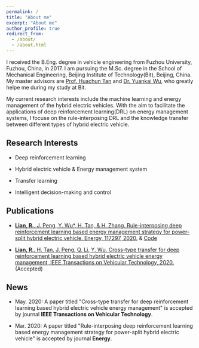 ```yaml
---
permalink: /
title: "About me"
excerpt: "About me"
author_profile: true
redirect_from: 
  - /about/
  - /about.html
---
```

I received the B.Eng. degree in vehicle engineering from Fuzhou University, Fuzhou, China, in 2017. I am pursuing the M.Sc. degree in the School of Mechanical Engineering, Beijing Institute of Technology(Bit), Beijing, China. My master advisors are [Prof. Huachun Tan](https://tc.seu.edu.cn/2019/1022/c25722a291907/page.htm) and [Dr. Yuankai Wu](http://Kaimaoge.github.io/), who greatly helpe me during my study at Bit.

My current research interests include the machine learning and energy management of the hybrid electric vehicles. With the aim to facilitate the applications of deep reinforcement learning(DRL) on energy management systems, I focuse on the rule-interposing DRL and the knowledge transfer between different types of hybrid electric vehicle. 


## Research Interests

* Deep reinforcement learning

* Hybrid electric vehicle & Energy management system

* Transfer learning

* Intelligent decision-making and control 

## Publications

* [**Lian, R.**, J. Peng, Y. Wu*, H. Tan, & H. Zhang. Rule-interposing deep reinforcement learning based energy management strategy for power-split hybrid electric vehicle. Energy, 117297, 2020.](https://reader.elsevier.com/reader/sd/pii/S0360544220304047?token=B70E6384D7093CAEC7BC9C8D4E005696F260B15D5BC83F0E1349CD2D82DE1F5111D6000746121629006098B3A4FF2BB5) & [Code](https://github.com/lryz0612/Deep-reinforcement-learning-based-energy-management-strategy-for-hybrid-electric-vehicle)

* [**Lian, R.**, H. Tan, J. Peng, Q. Li, Y. Wu. Cross-type transfer for deep reinforcement learning based hybrid electric vehicle energy management, IEEE Transactions on Vehicular Technology, 2020.](https://github.com/lryz0612/lryz0612.github.io/blob/master/files/Cross_type_transfer_for_deep_reinforcement_learning_based_hybrid_electric_vehicle_energy_management.pdf) (Accepted)


## News

* May. 2020: A paper titled "Cross-type transfer for deep reinforcement learning based hybrid electric vehicle energy management" is accepted by journal **IEEE Transactions on Vehicular Technology**.

* Mar. 2020: A paper titled "Rule-interposing deep reinforcement learning based energy management strategy for power-split hybrid electric vehicle" is accepted by journal **Energy**.
